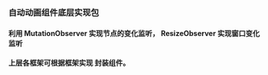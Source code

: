 ### 自动动画组件底层实现包

#### 利用 MutationObserver 实现节点的变化监听， ResizeObserver 实现窗口变化监听

#### 上层各框架可根据框架实现 封装组件。
